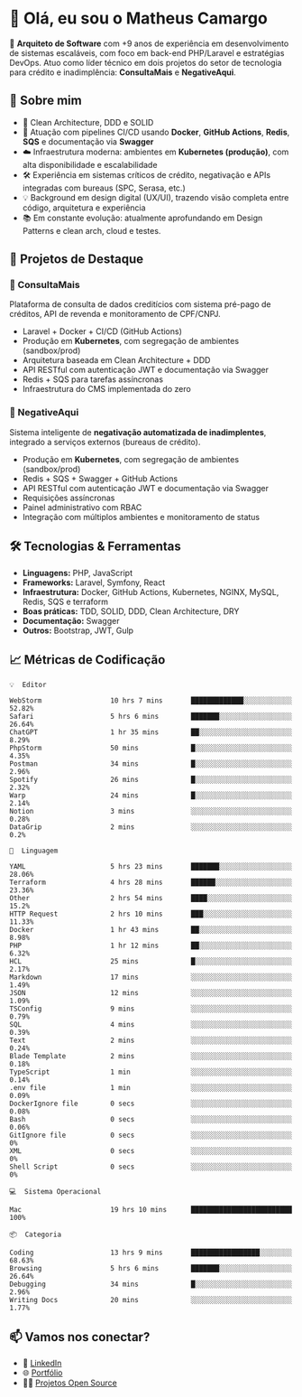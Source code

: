 # 👋 Olá, eu sou o Matheus Camargo

🎯 **Arquiteto de Software** com +9 anos de experiência em desenvolvimento de sistemas escaláveis, com foco em back-end PHP/Laravel e estratégias DevOps. Atuo como líder técnico em dois projetos do setor de tecnologia para crédito e inadimplência: **ConsultaMais** e **NegativeAqui**.

## 🧠 Sobre mim

- 🚀 Clean Architecture, DDD e SOLID
- 🔁 Atuação com pipelines CI/CD usando **Docker**, **GitHub Actions**, **Redis**, **SQS** e documentação via **Swagger**
- ☁️ Infraestrutura moderna: ambientes em **Kubernetes (produção)**, com alta disponibilidade e escalabilidade
- 🛠️ Experiência em sistemas críticos de crédito, negativação e APIs integradas com bureaus (SPC, Serasa, etc.)
- 💡 Background em design digital (UX/UI), trazendo visão completa entre código, arquitetura e experiência
- 📚 Em constante evolução: atualmente aprofundando em Design Patterns e clean arch, cloud e testes.

## 🚧 Projetos de Destaque

### 🔹 ConsultaMais
Plataforma de consulta de dados creditícios com sistema pré-pago de créditos, API de revenda e monitoramento de CPF/CNPJ.

- Laravel + Docker + CI/CD (GitHub Actions)
- Produção em **Kubernetes**, com segregação de ambientes (sandbox/prod)
- Arquitetura baseada em Clean Architecture + DDD
- API RESTful com autenticação JWT e documentação via Swagger
- Redis + SQS para tarefas assíncronas
- Infraestrutura do CMS implementada do zero

### 🔹 NegativeAqui
Sistema inteligente de **negativação automatizada de inadimplentes**, integrado a serviços externos (bureaus de crédito).

- Produção em **Kubernetes**, com segregação de ambientes (sandbox/prod)
- Redis + SQS + Swagger + GitHub Actions
- API RESTful com autenticação JWT e documentação via Swagger
- Requisições assíncronas
- Painel administrativo com RBAC
- Integração com múltiplos ambientes e monitoramento de status

## 🛠️ Tecnologias & Ferramentas

- **Linguagens:** PHP, JavaScript
- **Frameworks:** Laravel, Symfony, React
- **Infraestrutura:** Docker, GitHub Actions, Kubernetes, NGINX, MySQL, Redis, SQS e terraform
- **Boas práticas:** TDD, SOLID, DDD, Clean Architecture, DRY
- **Documentação:** Swagger
- **Outros:** Bootstrap, JWT, Gulp

## 📈 Métricas de Codificação

```text
💡  Editor

WebStorm                 10 hrs 7 mins       █████████████░░░░░░░░░░░░     52.82%
Safari                   5 hrs 6 mins        ███████░░░░░░░░░░░░░░░░░░     26.64%
ChatGPT                  1 hr 35 mins        ██░░░░░░░░░░░░░░░░░░░░░░░      8.29%
PhpStorm                 50 mins             █░░░░░░░░░░░░░░░░░░░░░░░░      4.35%
Postman                  34 mins             █░░░░░░░░░░░░░░░░░░░░░░░░      2.96%
Spotify                  26 mins             █░░░░░░░░░░░░░░░░░░░░░░░░      2.32%
Warp                     24 mins             █░░░░░░░░░░░░░░░░░░░░░░░░      2.14%
Notion                   3 mins              ░░░░░░░░░░░░░░░░░░░░░░░░░      0.28%
DataGrip                 2 mins              ░░░░░░░░░░░░░░░░░░░░░░░░░       0.2%
```
```text
💬  Linguagem

YAML                     5 hrs 23 mins       ███████░░░░░░░░░░░░░░░░░░     28.06%
Terraform                4 hrs 28 mins       ██████░░░░░░░░░░░░░░░░░░░     23.36%
Other                    2 hrs 54 mins       ████░░░░░░░░░░░░░░░░░░░░░      15.2%
HTTP Request             2 hrs 10 mins       ███░░░░░░░░░░░░░░░░░░░░░░     11.33%
Docker                   1 hr 43 mins        ██░░░░░░░░░░░░░░░░░░░░░░░      8.98%
PHP                      1 hr 12 mins        ██░░░░░░░░░░░░░░░░░░░░░░░      6.32%
HCL                      25 mins             █░░░░░░░░░░░░░░░░░░░░░░░░      2.17%
Markdown                 17 mins             ░░░░░░░░░░░░░░░░░░░░░░░░░      1.49%
JSON                     12 mins             ░░░░░░░░░░░░░░░░░░░░░░░░░      1.09%
TSConfig                 9 mins              ░░░░░░░░░░░░░░░░░░░░░░░░░      0.79%
SQL                      4 mins              ░░░░░░░░░░░░░░░░░░░░░░░░░      0.39%
Text                     2 mins              ░░░░░░░░░░░░░░░░░░░░░░░░░      0.24%
Blade Template           2 mins              ░░░░░░░░░░░░░░░░░░░░░░░░░      0.18%
TypeScript               1 min               ░░░░░░░░░░░░░░░░░░░░░░░░░      0.14%
.env file                1 min               ░░░░░░░░░░░░░░░░░░░░░░░░░      0.09%
DockerIgnore file        0 secs              ░░░░░░░░░░░░░░░░░░░░░░░░░      0.08%
Bash                     0 secs              ░░░░░░░░░░░░░░░░░░░░░░░░░      0.06%
GitIgnore file           0 secs              ░░░░░░░░░░░░░░░░░░░░░░░░░         0%
XML                      0 secs              ░░░░░░░░░░░░░░░░░░░░░░░░░         0%
Shell Script             0 secs              ░░░░░░░░░░░░░░░░░░░░░░░░░         0%
```
```text
💻  Sistema Operacional

Mac                      19 hrs 10 mins      █████████████████████████       100%
```
```text
📦  Categoria

Coding                   13 hrs 9 mins       █████████████████░░░░░░░░     68.63%
Browsing                 5 hrs 6 mins        ███████░░░░░░░░░░░░░░░░░░     26.64%
Debugging                34 mins             █░░░░░░░░░░░░░░░░░░░░░░░░      2.96%
Writing Docs             20 mins             ░░░░░░░░░░░░░░░░░░░░░░░░░      1.77%
```

## 📫 Vamos nos conectar?

- 💼 [LinkedIn](https://www.linkedin.com/in/matheuscamargoxavier)
- 🌐 [Portfólio](https://matheuscamargo.co)
- 🧑‍💻 [Projetos Open Source](https://github.com/bymatheus)
